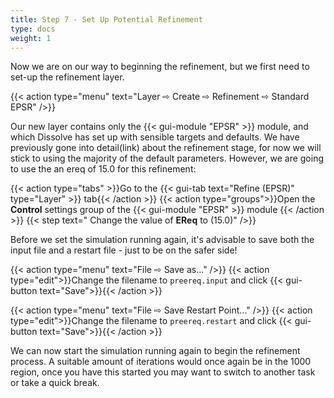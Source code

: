 ```yaml
---
title: Step 7 - Set Up Potential Refinement
type: docs
weight: 1
---
```


Now we are on our way to beginning the refinement, but we first need to set-up the refinement layer.

{{< action type="menu" text="Layer &#8680; Create &#8680; Refinement &#8680; Standard EPSR" />}}

Our new layer contains only the {{< gui-module "EPSR" >}} module, and which Dissolve has set up with sensible targets and defaults. We have previously gone into detail(link) about the refinement stage, for now we will stick to using the majority of the default parameters. However, we are going to use the an ereq of 15.0 for this refinement:

{{< action type="tabs" >}}Go to the {{< gui-tab text="Refine (EPSR)" type="Layer" >}} tab{{< /action >}}
{{< action type="groups">}}Open the **Control** settings group of the {{< gui-module "EPSR" >}} module {{< /action >}} {{< step text=" Change the value of **EReq** to (15.0)" />}}

Before we set the simulation running again, it's advisable to save both the input file and a restart file - just to be on the safer side!

{{< action type="menu" text="File &#8680; Save as..." />}}
{{< action type="edit">}}Change the filename to `preereq.input` and click {{< gui-button text="Save">}}{{< /action >}}

{{< action type="menu" text="File &#8680; Save Restart Point..." />}}
{{< action type="edit">}}Change the filename to `preereq.restart` and click {{< gui-button text="Save">}}{{< /action >}}

We can now start the simulation running again to begin the refinement process. A suitable amount of iterations would once again be in the 1000 region, once you have this started you may want to switch to another task or take a quick break.
